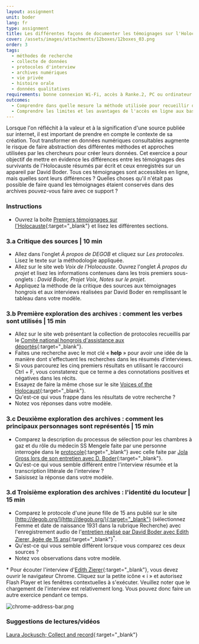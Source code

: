 ```yaml
---
layout: assignment
unit: boder
lang: fr
type: assignment
title: Les différentes façons de documenter les témoignages sur l'Holocauste
cover: /assets/images/attachments/12boxes/12boxes_03.png
order: 3
tags:
  - méthodes de recherche
  - collecte de données
  - protocoles d'interview
  - archives numériques
  - vie privée
  - histoire orale
  - données qualitatives
requirements: bonne connexion Wi-Fi, accès à Ranke.2, PC ou ordinateur portable, application installée sur le PC ou le portable permettant de visualiser des vidéos
outcomes:
  - Comprendre dans quelle mesure la méthode utilisée pour recueillir des données a un impact sur sa valeur informative pour les futurs chercheurs.
  - Comprendre les limites et les avantages de l'accès en ligne aux bases de données regroupant des récits personnels.
---
```


Lorsque l'on réfléchit à la valeur et à la signification d'une source publiée sur internet, il est important de prendre en compte le contexte de sa création. Tout transformer en données numériques consultables augmente le risque de faire abstraction des différentes méthodes et approches utilisées par les chercheurs pour créer leurs données. Cet exercice a pour objectif de mettre en évidence les différences entre les témoignages des survivants de l'Holocauste résumés par écrit et ceux enregistrés sur un appareil par David Boder. Tous ces témoignages sont accessibles en ligne, mais quelles sont leurs différences ? Quelles choses qu'il n'était pas possible de faire quand les témoignages étaient conservés dans des archives pouvez-vous faire avec ce support ?

<!-- more -->

<!-- briefing-student -->

### Instructions
<!-- section-contents -->

- Ouvrez la boîte [Premiers témoignages sur l'Holocauste](https://allthingsmoving.com/DB_interactiv){:target="_blank"} et lisez les différentes sections.

<!-- section -->

### 3.a  Critique des sources | 10 min
<!-- section-contents -->

- Allez dans l'onglet _À propos de DEGOB_ et cliquez sur _Les protocoles_. Lisez le texte sur la méthodologie appliquée.
- Allez sur le site web _Voix de l'Holocauste_. Ouvrez l'onglet _À propos du projet_ et lisez les informations contenues dans les trois premiers sous-onglets : _David Boder, Projet Voix, Notes sur le projet_.
- Appliquez la méthode de la critique des sources aux témoignages hongrois et aux interviews réalisées par David Boder en remplissant le tableau dans votre modèle.

<!-- section -->

### 3.b  Première exploration des archives : comment les verbes sont utilisés | 15 min
<!-- section-contents -->

- Allez sur le site web présentant la collection de protocoles recueillis par le [Comité national hongrois d'assistance aux déportés](http://degob.org/){:target="_blank"}.
- Faites une recherche avec le mot clé « **help** » pour avoir une idée de la manière dont s'effectuent les recherches dans les résumés d'interviews. 
- Si vous parcourez les cinq premiers résultats en utilisant le raccourci Ctrl + F, vous constaterez que ce terme a des connotations positives et négatives dans les récits. 
- Essayez de faire la même chose sur le site [Voices of the Holocaust](http://voices.iit.edu/voices_project){:target="_blank"}.
- Qu'est-ce qui vous frappe dans les résultats de votre recherche ? 
- Notez vos réponses dans votre modèle.

<!-- section -->

### 3.c  Deuxième exploration des archives : comment les principaux personnages sont représentés | 15 min
<!-- section-contents -->

- Comparez la description du processus de sélection pour les chambres à gaz et du rôle du médecin SS Mengele faite par une personne interrogée dans le [protocole](http://degob.org/index.php?showjk=131){:target="_blank"} avec celle faite par [Jola Gross lors de son entretien avec D. Boder](http://voices.iit.edu/interview?doc=grossJ&display=g){:target="_blank"}.
- Qu'est-ce qui vous semble différent entre l'interview résumée et la transcription littérale de l'interview ? 
- Saisissez la réponse dans votre modèle.

<!-- section -->

### 3.d  Troisième exploration des archives : l'identité du locuteur | 15 min
<!-- section-contents -->

- Comparez le protocole d'une jeune fille de 15 ans publié sur le site [http://degob.org/](http://degob.org/){:target="_blank"} (sélectionnez Femme et date de naissance 1931 dans la rubrique Recherche) avec l'enregistrement audio de l'[entretien réalisé par David Boder avec Edith Zierer, âgée de 15 ans](http://voices.iit.edu/audio?doc=ziererE){:target="_blank"}<sup>*</sup>.
- Qu'est-ce qui vous semble différent lorsque vous comparez ces deux sources ?
- Notez vos observations dans votre modèle.
              
\* Pour écouter l'interview d'[Edith Zierer](http://voices.iit.edu/audio?doc=ziererE){:target="_blank"}, vous devez ouvrir le navigateur Chrome. Cliquez sur la petite icône « i » et autorisez Flash Player et les fenêtres contextuelles à s'exécuter. Veuillez noter que le chargement de l'interview est relativement long. Vous pouvez donc faire un autre exercice pendant ce temps.

![chrome-address-bar.png](../../../assets/images/chrome-address-bar.png)

<!-- section -->

### Suggestions de lectures/vidéos
<!-- section-contents -->

[Laura Jockusch; Collect and record](https://global.oup.com/academic/product/collect-and-record-97801997645%2056?cc=nl&lang=en&){:target="_blank"}

<!-- briefing-teacher -->
